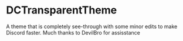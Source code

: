 # DCTransparentTheme
A theme that is completely see-through with some minor edits to make Discord faster. Much thanks to DevilBro for assisstance
